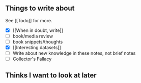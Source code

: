 ## Things to write about

See [[Todo]] for more.

- [x] [[When in doubt, write]]
- [ ] book/media review
- [ ] book snippets/thoughts
- [x] [[Interesting datasets]]
- [ ] Write about new knowledge in these notes, not brief notes
- [ ] Collector's Fallacy

## Thinks I want to look at later